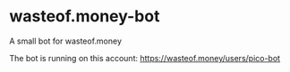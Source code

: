 # wasteof.money-bot
A small bot for wasteof.money

The bot is running on this account: https://wasteof.money/users/pico-bot
